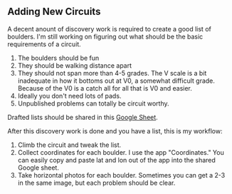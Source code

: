 ## Adding New Circuits

A decent anount of discovery work is required to create a good list of boulders. I'm still working on figuring out what should be the basic requirements of a circuit.

1. The boulders should be fun
2. They should be walking distance apart
3. They should not span more than 4-5 grades. The V scale is a bit inadequate in how it bottoms out at V0, a somewhat difficult grade. Because of the V0 is a catch all for all that is V0 and easier.
4. Ideally you don't need lots of pads.
5. Unpublished problems can totally be circuit worthy.

Drafted lists should be shared in this [Google Sheet](https://docs.google.com/spreadsheets/d/1OXtZDe6k7IaovsTLOdBKGkbOwntCILv5nDWsR3Gy8uA/edit?gid=0#gid=0).

After this discovery work is done and you have a list, this is my workflow:

1. Climb the circuit and tweak the list.
2. Collect coordinates for each boulder. I use the app "Coordinates." You can easily copy and paste lat and lon out of the app into the shared Google sheet.
3. Take horizontal photos for each boulder. Sometimes you can get a 2-3 in the same image, but each problem should be clear.